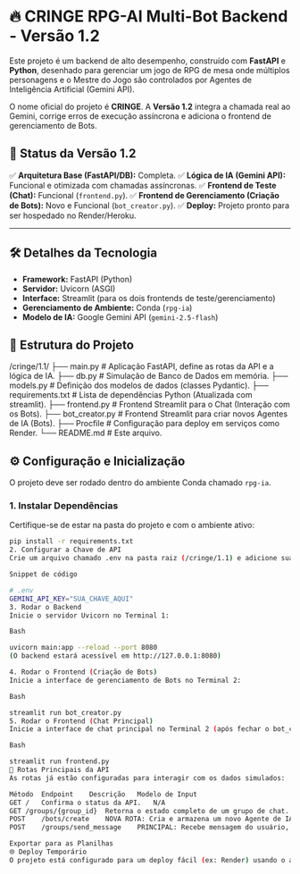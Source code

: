 # 🔥 CRINGE RPG-AI Multi-Bot Backend - Versão 1.2

Este projeto é um backend de alto desempenho, construído com **FastAPI** e **Python**, desenhado para gerenciar um jogo de RPG de mesa onde múltiplos personagens e o Mestre do Jogo são controlados por Agentes de Inteligência Artificial (Gemini API).

O nome oficial do projeto é **CRINGE**. A **Versão 1.2** integra a chamada real ao Gemini, corrige erros de execução assíncrona e adiciona o frontend de gerenciamento de Bots.

## 🚀 Status da Versão 1.2

✅ **Arquitetura Base (FastAPI/DB):** Completa.
✅ **Lógica de IA (Gemini API):** Funcional e otimizada com chamadas assíncronas.
✅ **Frontend de Teste (Chat):** Funcional (`frontend.py`).
✅ **Frontend de Gerenciamento (Criação de Bots):** Novo e Funcional (`bot_creator.py`).
✅ **Deploy:** Projeto pronto para ser hospedado no Render/Heroku.

---

## 🛠️ Detalhes da Tecnologia

* **Framework:** FastAPI (Python)
* **Servidor:** Uvicorn (ASGI)
* **Interface:** Streamlit (para os dois frontends de teste/gerenciamento)
* **Gerenciamento de Ambiente:** Conda (`rpg-ia`)
* **Modelo de IA:** Google Gemini API (`gemini-2.5-flash`)

## 📂 Estrutura do Projeto

/cringe/1.1/
├── main.py          # Aplicação FastAPI, define as rotas da API e a lógica de IA.
├── db.py            # Simulação de Banco de Dados em memória.
├── models.py        # Definição dos modelos de dados (classes Pydantic).
├── requirements.txt # Lista de dependências Python (Atualizada com streamlit).
├── frontend.py      # Frontend Streamlit para o Chat (Interação com os Bots).
├── bot_creator.py   # Frontend Streamlit para criar novos Agentes de IA (Bots).
├── Procfile         # Configuração para deploy em serviços como Render.
└── README.md        # Este arquivo.


## ⚙️ Configuração e Inicialização

O projeto deve ser rodado dentro do ambiente Conda chamado `rpg-ia`.

### 1. Instalar Dependências

Certifique-se de estar na pasta do projeto e com o ambiente ativo:

```bash
pip install -r requirements.txt
2. Configurar a Chave de API
Crie um arquivo chamado .env na pasta raiz (/cringe/1.1) e adicione sua chave:

Snippet de código

# .env
GEMINI_API_KEY="SUA_CHAVE_AQUI"
3. Rodar o Backend
Inicie o servidor Uvicorn no Terminal 1:

Bash

uvicorn main:app --reload --port 8080
(O backend estará acessível em http://127.0.0.1:8080)

4. Rodar o Frontend (Criação de Bots)
Inicie a interface de gerenciamento de Bots no Terminal 2:

Bash

streamlit run bot_creator.py
5. Rodar o Frontend (Chat Principal)
Inicie a interface de chat principal no Terminal 2 (após fechar o bot_creator.py) ou no Terminal 3:

Bash

streamlit run frontend.py
🧭 Rotas Principais da API
As rotas já estão configuradas para interagir com os dados simulados:

Método	Endpoint	Descrição	Modelo de Input
GET	/	Confirma o status da API.	N/A
GET	/groups/{group_id}	Retorna o estado completo de um grupo de chat.	group-123 (ID de teste)
POST	/bots/create	NOVA ROTA: Cria e armazena um novo Agente de IA (Bot).	Bot (JSON)
POST	/groups/send_message	PRINCIPAL: Recebe mensagem do usuário, salva e aciona múltiplas IAs em paralelo.	NewMessage (JSON)

Exportar para as Planilhas
🌐 Deploy Temporário
O projeto está configurado para um deploy fácil (ex: Render) usando o arquivo Procfile. O URL de produção deve ser usado para atualizar a variável BACKEND_URL no frontend.py antes de compartilhar o projeto com testadores externos.